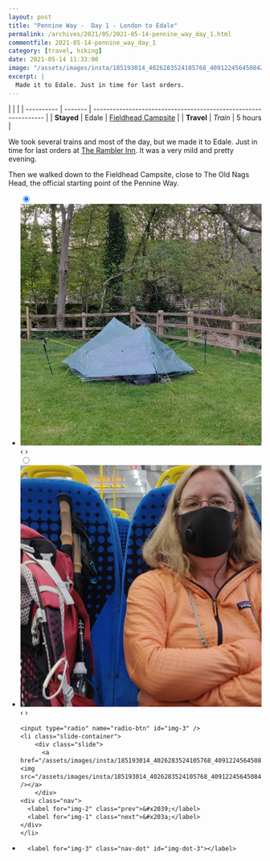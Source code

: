 ```yaml
---
layout: post
title: "Pennine Way -  Day 1 - London to Edale"
permalink: /archives/2021/05/2021-05-14-pennine_way_day_1.html
commentfile: 2021-05-14-pennine_way_day_1
category: [travel, hiking]
date: 2021-05-14 11:33:00
image: "/assets/images/insta/185193014_4026283524105768_4091224564508421237_n_17971991725389910.jpg"
excerpt: |
  Made it to Edale. Just in time for last orders.
---
```


|            |         |
| ---------- | ------- | --------------------------------------------------------------- |
| **Stayed** | Edale   | [Fieldhead Campsite](https://maps.app.goo.gl/ZEE14WEAeuwzNDvN9) |
| **Travel** | _Train_ | 5 hours                                                         |

We took several trains and most of the day, but we made it to Edale. Just in time for last orders at [The Rambler Inn](https://maps.app.goo.gl/MTLPyYyZTWJ9uQyB6). It was a very mild and pretty evening.

Then we walked down to the Fieldhead Campsite, close to The Old Nags Head, the official starting point of the Pennine Way.

<ul class="slides">
    <input type="radio" name="radio-btn" id="img-1" checked="checked" />
    <li class="slide-container">
        <div class="slide">
          <a href="/assets/images/insta/184934284_3865578153520270_5784776063713407478_n_17890006760145440.jpg"><img src="/assets/images/insta/184934284_3865578153520270_5784776063713407478_n_17890006760145440.jpg" /></a>
        </div>
    <div class="nav">
      <label for="img-3" class="prev">&#x2039;</label>
      <label for="img-2" class="next">&#x203a;</label>
    </div>
    </li>
        <input type="radio" name="radio-btn" id="img-2"  />
    <li class="slide-container">
        <div class="slide">
          <a href="/assets/images/insta/185300490_831051644515559_6975406389080267120_n_17870456699380810.jpg"><img src="/assets/images/insta/185300490_831051644515559_6975406389080267120_n_17870456699380810.jpg" /></a>
        </div>
    <div class="nav">
      <label for="img-1" class="prev">&#x2039;</label>
      <label for="img-3" class="next">&#x203a;</label>
    </div>
    </li>
    
    <input type="radio" name="radio-btn" id="img-3" />
    <li class="slide-container">
        <div class="slide">
          <a href="/assets/images/insta/185193014_4026283524105768_4091224564508421237_n_17971991725389910.jpg"><img src="/assets/images/insta/185193014_4026283524105768_4091224564508421237_n_17971991725389910.jpg" /></a>
        </div>
    <div class="nav">
      <label for="img-2" class="prev">&#x2039;</label>
      <label for="img-1" class="next">&#x203a;</label>
    </div>
    </li>
			
<li class="nav-dots">
      <label for="img-1" class="nav-dot" id="img-dot-1"></label>
      <label for="img-2" class="nav-dot" id="img-dot-2"></label>

      <label for="img-3" class="nav-dot" id="img-dot-3"></label>

</li>
</ul>
